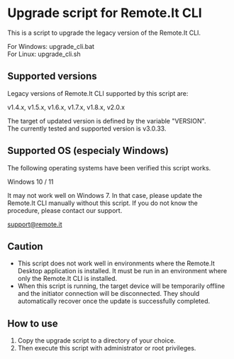 # Upgrade script for Remote.It CLI <!-- omit in toc --> 

This is a script to upgrade the legacy version of the Remote.It CLI.

For Windows: upgrade_cli.bat  
For Linux: upgrade_cli.sh  

## Supported versions

Legacy versions of Remote.It CLI supported by this script are:

v1.4.x, v1.5.x, v1.6.x, v1.7.x, v1.8.x, v2.0.x

The target of updated version is defined by the variable "VERSION".  
The currently tested and supported version is v3.0.33.

## Supported OS (especialy Windows)

The following operating systems have been verified this script works.

Windows 10 / 11

It may not work well on Windows 7. In that case, please update the Remote.It CLI manually without this script. If you do not know the procedure, please contact our support.

support@remote.it

## Caution

- This script does not work well in environments where the Remote.It Desktop application is installed. It must be run in an environment where only the Remote.It CLI is installed.
- When this script is running, the target device will be temporarily offline and the initiator connection will be disconnected. They should automatically recover once the update is successfully completed.

## How to use

1. Copy the upgrade script to a directory of your choice.
2. Then execute this script with administrator or root privileges.
